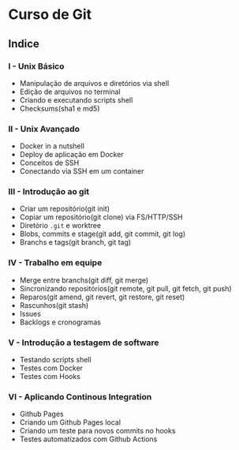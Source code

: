 # Curso de Git
## Indice
### I - Unix Básico
 - Manipulação de arquivos e diretórios via shell
 - Edição de arquivos no terminal
 - Criando e executando scripts shell
 - Checksums(sha1 e md5)
### II - Unix Avançado
 - Docker in a nutshell
 - Deploy de aplicação em Docker
 - Conceitos de SSH
 - Conectando via SSH em um container
### III - Introdução ao git
 - Criar um repositório(git init)
 - Copiar um repositório(git clone) via FS/HTTP/SSH
 - Diretório `.git` e worktree
 - Blobs, commits e stage(git add, git commit, git log)
 - Branchs e tags(git branch, git tag)
### IV - Trabalho em equipe
 - Merge entre branchs(git diff, git merge)
 - Sincronizando repositórios(git remote, git pull, git fetch, git push)
 - Reparos(git amend, git revert, git restore, git reset)
 - Rascunhos(git stash)
 - Issues
 - Backlogs e cronogramas
### V - Introdução a testagem de software
 - Testando scripts shell
 - Testes com Docker
 - Testes com Hooks
### VI - Aplicando Continous Integration
 - Github Pages
 - Criando um Github Pages local
 - Criando um teste para novos commits no hooks
 - Testes automatizados com Github Actions
